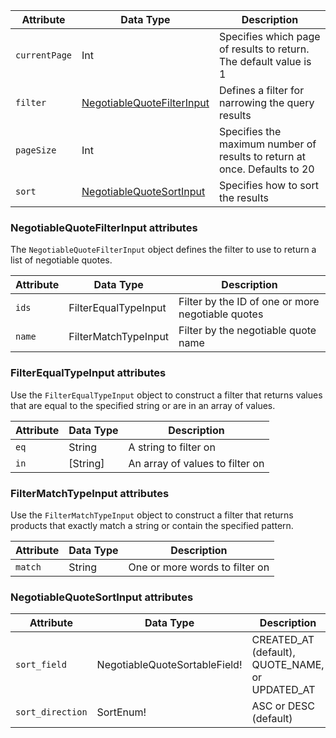 Attribute | Data Type | Description
--- | --- | ---
`currentPage` | Int | Specifies which page of results to return. The default value is 1
`filter` | [NegotiableQuoteFilterInput](#negotiablequotefilterinput-attributes) | Defines a filter for narrowing the query results
`pageSize` | Int | Specifies the maximum number of results to return at once. Defaults to 20
`sort` | [NegotiableQuoteSortInput](#negotiablequotesortinput-attributes) | Specifies how to sort the results

### NegotiableQuoteFilterInput attributes

The `NegotiableQuoteFilterInput` object defines the filter to use to return a list of negotiable quotes.

Attribute | Data Type | Description
--- | --- | ---
`ids` | FilterEqualTypeInput | Filter by the ID of one or more negotiable quotes
`name` | FilterMatchTypeInput | Filter by the negotiable quote name

### FilterEqualTypeInput attributes

Use the `FilterEqualTypeInput` object to construct a filter that returns values that are equal to the specified string or are in an array of values.

Attribute | Data Type | Description
--- | --- | ---
`eq` | String | A string to filter on
`in` | [String] | An array of values to filter on

### FilterMatchTypeInput attributes

Use the `FilterMatchTypeInput` object to construct a filter that returns products that exactly match a string or contain the specified pattern.

Attribute | Data Type | Description
--- | --- | ---
`match` | String | One or more words to filter on

### NegotiableQuoteSortInput attributes

Attribute | Data Type | Description
--- | --- | ---
`sort_field` | NegotiableQuoteSortableField! | CREATED_AT (default), QUOTE_NAME, or UPDATED_AT
`sort_direction` | SortEnum! | ASC or DESC (default)

